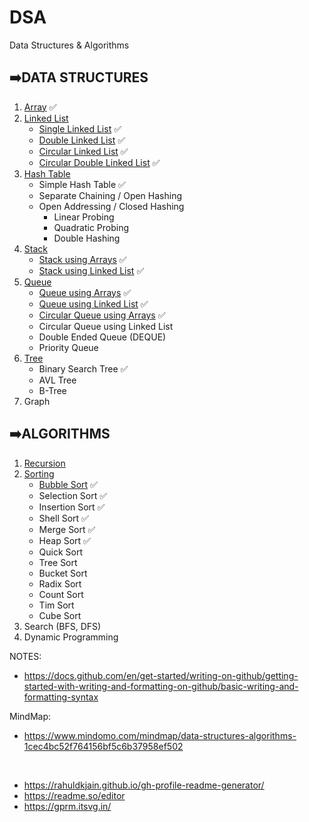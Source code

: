 # DSA

Data Structures & Algorithms

## ➡️DATA STRUCTURES
1. [Array](https://github.com/sivakumar-mahalingam/DSA/blob/main/DataStructures/01_Array/Array.ipynb) ✅
2. [Linked List](https://github.com/sivakumar-mahalingam/DSA/tree/main/DataStructures/02_LinkedList)
    - [Single Linked List](https://github.com/sivakumar-mahalingam/DSA/blob/main/DataStructures/02_LinkedList/SingleLinkedList.ipynb) ✅
    - [Double Linked List](https://github.com/sivakumar-mahalingam/DSA/blob/main/DataStructures/02_LinkedList/DoubleLinkedList.ipynb) ✅
    - [Circular Linked List](https://github.com/sivakumar-mahalingam/DSA/blob/main/DataStructures/02_LinkedList/CircularLinkedList.ipynb) ✅
    - [Circular Double Linked List](https://github.com/sivakumar-mahalingam/DSA/blob/main/DataStructures/02_LinkedList/CircularDoubleLinkedList.ipynb) ✅
3. [Hash Table](https://github.com/sivakumar-mahalingam/DSA/tree/main/DataStructures/03_HashTable)
    - Simple Hash Table ✅
    - Separate Chaining / Open Hashing
    - Open Addressing / Closed Hashing
        - Linear Probing
        - Quadratic Probing
        - Double Hashing
4. [Stack](https://github.com/sivakumar-mahalingam/DSA/tree/main/DataStructures/04_Stack)
    - [Stack using Arrays](https://github.com/sivakumar-mahalingam/DSA/tree/main/DataStructures/04_Stack/Stack_Array.ipynb) ✅
    - [Stack using Linked List](https://github.com/sivakumar-mahalingam/DSA/tree/main/DataStructures/04_Stack/Stack_LinkedList.ipynb) ✅
5. [Queue](https://github.com/sivakumar-mahalingam/DSA/tree/main/DataStructures/05_Queue)
    - [Queue using Arrays](https://github.com/sivakumar-mahalingam/DSA/tree/main/DataStructures/05_Queue/Queue_Array.ipynb) ✅
    - [Queue using Linked List](https://github.com/sivakumar-mahalingam/DSA/tree/main/DataStructures/05_Queue/Queue_LinkedList.ipynb) ✅
    - [Circular Queue using Arrays](https://github.com/sivakumar-mahalingam/DSA/tree/main/DataStructures/05_Queue/CircularQueue_Array.ipynb) ✅
    - Circular Queue using Linked List
    - Double Ended Queue (DEQUE)
    - Priority Queue
6. [Tree](https://github.com/sivakumar-mahalingam/DSA/tree/main/DataStructures/06_Tree)
    - Binary Search Tree ✅
    - AVL Tree
    - B-Tree
7. Graph

## ➡️ALGORITHMS
1. [Recursion](https://github.com/sivakumar-mahalingam/DSA/tree/main/Algorithms/01_Recursion)
2. [Sorting](https://github.com/sivakumar-mahalingam/DSA/tree/main/Algorithms/02_Sorting)
    - [Bubble Sort](https://github.com/sivakumar-mahalingam/DSA/blob/main/Algorithms/02_Sorting/BubbleSort.ipynb) ✅
    - Selection Sort ✅
    - Insertion Sort ✅
    - Shell Sort ✅
    - Merge Sort ✅
    - Heap Sort ✅
    - Quick Sort
    - Tree Sort
    - Bucket Sort
    - Radix Sort
    - Count Sort
    - Tim Sort
    - Cube Sort
3. Search (BFS, DFS)
4. Dynamic Programming

NOTES: 
- https://docs.github.com/en/get-started/writing-on-github/getting-started-with-writing-and-formatting-on-github/basic-writing-and-formatting-syntax

MindMap:
- https://www.mindomo.com/mindmap/data-structures-algorithms-1cec4bc52f764156bf5c6b37958ef502
  
<br>

- https://rahuldkjain.github.io/gh-profile-readme-generator/
- https://readme.so/editor
- https://gprm.itsvg.in/
